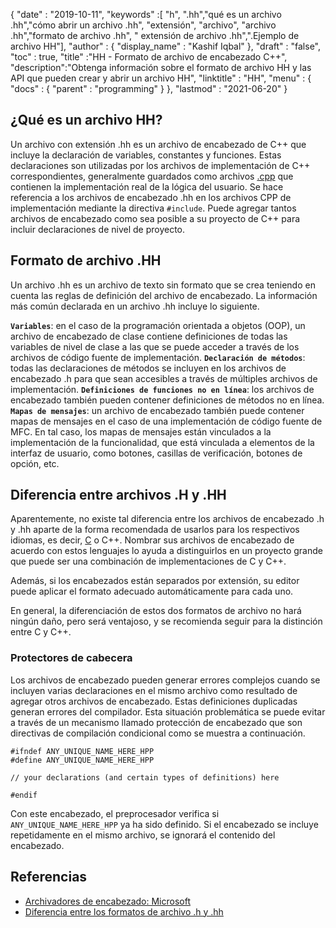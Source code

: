 {
  "date" : "2019-10-11",
  "keywords" :[ "h", ".hh","qué es un archivo .hh","cómo abrir un archivo .hh", "extensión", "archivo", "archivo .hh","formato de archivo .hh", " extensión de archivo .hh",".Ejemplo de archivo HH"],
  "author" : {
    "display_name" : "Kashif Iqbal"
},
  "draft" : "false",
  "toc" : true,
  "title" :"HH - Formato de archivo de encabezado C++",
  "description":"Obtenga información sobre el formato de archivo HH y las API que pueden crear y abrir un archivo HH",
  "linktitle" : "HH",
  "menu" : {
    "docs" : {
      "parent" : "programming"
}
},
  "lastmod" : "2021-06-20"
}

## ¿Qué es un archivo HH?

Un archivo con extensión .hh es un archivo de encabezado de C++ que incluye la declaración de variables, constantes y funciones. Estas declaraciones son utilizadas por los archivos de implementación de C++ correspondientes, generalmente guardados como archivos [.cpp](/es/programming/cpp/) que contienen la implementación real de la lógica del usuario. Se hace referencia a los archivos de encabezado .hh en los archivos CPP de implementación mediante la directiva `#include`. Puede agregar tantos archivos de encabezado como sea posible a su proyecto de C++ para incluir declaraciones de nivel de proyecto.

## Formato de archivo .HH

Un archivo .hh es un archivo de texto sin formato que se crea teniendo en cuenta las reglas de definición del archivo de encabezado. La información más común declarada en un archivo .hh incluye lo siguiente.

**`Variables`**: en el caso de la programación orientada a objetos (OOP), un archivo de encabezado de clase contiene definiciones de todas las variables de nivel de clase a las que se puede acceder a través de los archivos de código fuente de implementación.
**`Declaración de métodos`**: todas las declaraciones de métodos se incluyen en los archivos de encabezado .h para que sean accesibles a través de múltiples archivos de implementación.
**`Definiciones de funciones no en línea`**: los archivos de encabezado también pueden contener definiciones de métodos no en línea.
**`Mapas de mensajes`**: un archivo de encabezado también puede contener mapas de mensajes en el caso de una implementación de código fuente de MFC. En tal caso, los mapas de mensajes están vinculados a la implementación de la funcionalidad, que está vinculada a elementos de la interfaz de usuario, como botones, casillas de verificación, botones de opción, etc.

## Diferencia entre archivos .H y .HH

Aparentemente, no existe tal diferencia entre los archivos de encabezado .h y .hh aparte de la forma recomendada de usarlos para los respectivos idiomas, es decir, [C](/es/programación/c/) o C++. Nombrar sus archivos de encabezado de acuerdo con estos lenguajes lo ayuda a distinguirlos en un proyecto grande que puede ser una combinación de implementaciones de C y C++.

Además, si los encabezados están separados por extensión, su editor puede aplicar el formato adecuado automáticamente para cada uno.

En general, la diferenciación de estos dos formatos de archivo no hará ningún daño, pero será ventajoso, y se recomienda seguir para la distinción entre C y C++.

### Protectores de cabecera

Los archivos de encabezado pueden generar errores complejos cuando se incluyen varias declaraciones en el mismo archivo como resultado de agregar otros archivos de encabezado. Estas definiciones duplicadas generan errores del compilador. Esta situación problemática se puede evitar a través de un mecanismo llamado protección de encabezado que son directivas de compilación condicional como se muestra a continuación.

```
#ifndef ANY_UNIQUE_NAME_HERE_HPP
#define ANY_UNIQUE_NAME_HERE_HPP

// your declarations (and certain types of definitions) here

#endif
```
Con este encabezado, el preprocesador verifica si `ANY_UNIQUE_NAME_HERE_HPP` ya ha sido definido. Si el encabezado se incluye repetidamente en el mismo archivo, se ignorará el contenido del encabezado.

## Referencias

* [Archivadores de encabezado: Microsoft](https://learn.microsoft.com/en-us/cpp/cpp/header-files-cpp?view=msvc-160)
* [Diferencia entre los formatos de archivo .h y .hh](https://stackoverflow.com/questions/10354321/c-reason-why-using-hh-as-extension-for-c-header-files)

